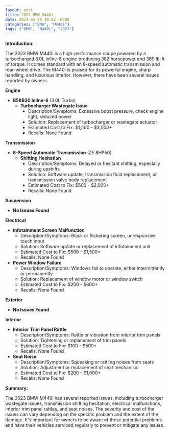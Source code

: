 ```yaml
---
layout: post
title: 2023 BMW M440i
date: 2024-03-28 19:22 -0400
categories: ["BMW", "M440i"]
tags: ["BMW", "M440i", "2023"]
---
```

**Introduction:**

The 2023 BMW M440i is a high-performance coupe powered by a turbocharged 3.0L inline-6 engine producing 382 horsepower and 369 lb-ft of torque. It comes standard with an 8-speed automatic transmission and rear-wheel drive. The M440i is praised for its powerful engine, sharp handling, and luxurious interior. However, there have been several issues reported by owners.

**Engine**

* **B58B30 Inline-6** (3.0L Turbo)
    * **Turbocharger Wastegate Issue**
      * Description/Symptoms: Excessive boost pressure, check engine light, reduced power
      * Solution: Replacement of turbocharger or wastegate actuator
      * Estimated Cost to Fix: $1,500 - $3,000+
      * Recalls: None Found

**Transmission**

* **8-Speed Automatic Transmission** (ZF 8HP50)
    * **Shifting Hesitation**
      * Description/Symptoms: Delayed or hesitant shifting, especially during upshifts
      * Solution: Software update, transmission fluid replacement, or transmission valve body replacement
      * Estimated Cost to Fix: $500 - $2,000+
      * Recalls: None Found

**Suspension**

* **No Issues Found**

**Electrical**

* **Infotainment Screen Malfunction**
    * Description/Symptoms: Black or flickering screen, unresponsive touch input
    * Solution: Software update or replacement of infotainment unit
    * Estimated Cost to Fix: $500 - $1,500+
    * Recalls: None Found
* **Power Window Failure**
    * Description/Symptoms: Windows fail to operate, either intermittently or permanently
    * Solution: Replacement of window motor or window switch
    * Estimated Cost to Fix: $200 - $600+
    * Recalls: None Found

**Exterior**

* **No Issues Found**

**Interior**

* **Interior Trim Panel Rattle**
    * Description/Symptoms: Rattle or vibration from interior trim panels
    * Solution: Tightening or replacement of trim panels
    * Estimated Cost to Fix: $100 - $500+
    * Recalls: None Found
* **Seat Noise**
    * Description/Symptoms: Squeaking or rattling noises from seats
    * Solution: Adjustment or replacement of seat mechanism
    * Estimated Cost to Fix: $200 - $1,000+
    * Recalls: None Found

**Summary:**

The 2023 BMW M440i has several reported issues, including turbocharger wastegate issues, transmission shifting hesitation, electrical malfunctions, interior trim panel rattles, and seat noises. The severity and cost of the issues can vary depending on the specific problem and the extent of the damage. It's important for owners to be aware of these potential problems and have their vehicles serviced regularly to prevent or mitigate any issues.
